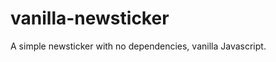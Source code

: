 vanilla-newsticker
==================

A simple newsticker with no dependencies, vanilla Javascript.

